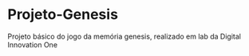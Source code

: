 # Projeto-Genesis
Projeto básico do jogo da memória genesis, realizado em lab da Digital Innovation One
